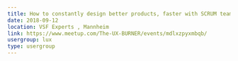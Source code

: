 ```yaml
---
title: How to constantly design better products, faster with SCRUM teams
date: 2018-09-12
location: VSF Experts , Mannheim
link: https://www.meetup.com/The-UX-BURNER/events/mdlxzpyxmbqb/
usergroup: lux
type: usergroup
---
```

